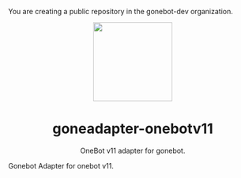 You are creating a public repository in the gonebot-dev organization.<div align="center">
  <a href="https://github.com/gonebot-dev">
    <img width="160" src="https://avatars.githubusercontent.com/u/179014534?s=200&v=4" />
  </a>
  <h1>goneadapter-onebotv11</h1>
  <p>OneBot v11 adapter for gonebot.</p>
</div>
Gonebot Adapter for onebot v11.
